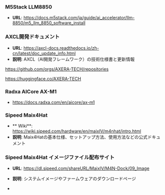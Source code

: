 ### M5Stack LLM8850
- **URL**: https://docs.m5stack.com/ja/guide/ai_accelerator/llm-8850/m5_llm_8850_software_install


### AXCL開発ドキュメント
- **URL**: https://axcl-docs.readthedocs.io/zh-cn/latest/doc_update_info.html
- **説明**: AXCL（AI開発フレームワーク）の技術仕様書と更新情報

https://github.com/orgs/AXERA-TECH/repositories

https://huggingface.co/AXERA-TECH


### Radxa AICore AX-M1
 - https://docs.radxa.com/en/aicore/ax-m1

### Sipeed Maix4Hat
- ** Wiki**: https://wiki.sipeed.com/hardware/en/maixIV/m4nhat/intro.html
- **説明**: Maix4Hatの基本仕様、セットアップ方法、使用方法などの公式ドキュメント

### Sipeed Maix4Hat イメージファイル配布サイト
- **URL**: https://dl.sipeed.com/shareURL/MaixIV/M4N-Dock/09_Image
- **説明**: システムイメージやファームウェアのダウンロードページ


- 
